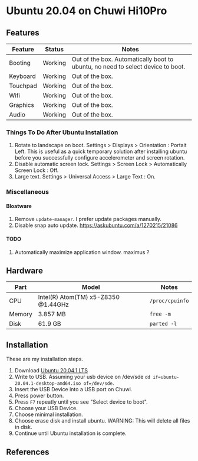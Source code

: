 # Ubuntu 20.04 on Chuwi Hi10Pro

## Features

| Feature | Status | Notes |
|-|-|-|
| Booting | Working | Out of the box. Automatically boot to ubuntu, no need to select device to boot. |
| Keyboard | Working | Out of the box. |
| Touchpad | Working | Out of the box. |
| Wifi | Working | Out of the box. |
| Graphics | Working | Out of the box. |
| Audio | Working | Out of the box. |

### Things To Do After Ubuntu Installation

 1. Rotate to landscape on boot. Settings > Displays > Orientation : Portait Left. This is useful as a quick temporary solution after installing ubuntu before you successfully configure accelerometer and screen rotation.
 2. Disable automatic screen lock. Settings > Screen Lock > Automatically  Screen Lock : Off.
 3. Large text. Settings > Universal Access > Large Text : On.

### Miscellaneous

#### Bloatware

 1. Remove `update-manager`. I prefer update packages manually.
 2. Disable snap auto update. https://askubuntu.com/a/1270215/21086

#### TODO
 
 1. Automatically maximize application window. maximus ?

## Hardware

| Part | Model | Notes |
|-|-|-|
| CPU | Intel(R) Atom(TM) x5-Z8350 @1.44GHz | `/proc/cpuinfo` |
| Memory | 3.857 MB | `free -m` |
| Disk | 61.9 GB | `parted -l` |

## Installation

These are my installation steps.

 1. Download [Ubuntu 20.04.1 LTS](https://releases.ubuntu.com/20.04.1/ubuntu-20.04.1-desktop-amd64.iso)
 2. Write to USB. Assuming your usb device on /dev/sde `dd if=ubuntu-20.04.1-desktop-amd64.iso of=/dev/sde`.
 3. Insert the USB Device into a USB port on Chuwi.
 4. Press power button.
 5. Press `F7` repeatly until you see "Select device to boot".
 6. Choose your USB Device.
 7. Choose minimal installation.
 8. Choose erase disk and install ubuntu. WARNING: This will delete all files in disk.
 9. Continue until Ubuntu installation is complete.

## References

